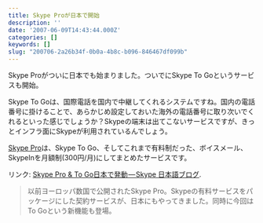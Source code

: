 ```yaml
---
title: Skype Proが日本で開始
description: ''
date: '2007-06-09T14:43:44.000Z'
categories: []
keywords: []
slug: "200706-2a26b34f-0b0a-4b8c-b096-846467df099b"
---
```

Skype Proがついに日本でも始まりました。ついでにSkype To Goというサービスも開始。

Skype To Goは、国際電話を国内で中継してくれるシステムですね。国内の電話番号に掛けることで、あらかじめ設定しておいた海外の電話番号に取り次いでくれるといった感じでしょうか？Skypeの端末は出てこないサービスですが、きっとインフラ面にSkypeが利用されているんでしょう。

[Skype Pro](http://skype.com/intl/ja/products/skypepro/)は、Skype To Go、そしてこれまで有料制だった、ボイスメール、SkypeInを月額制(300円/月)にしてまとめたサービスです。

リンク: [Skype Pro & To Go日本で発動 — Skype 日本語ブログ](http://share.skype.com/sites/ja/2007/06/09/skype_pro_and_to_go_available_in_japan.html "Skype Pro & To Go日本で発動 - Skype 日本語ブログ").

> 以前ヨーロッパ数国で公開されたSkype Pro。Skypeの有料サービスをパッケージにした契約サービスが、日本にもやってきました。同時に今回はTo Goという新機能も登場。